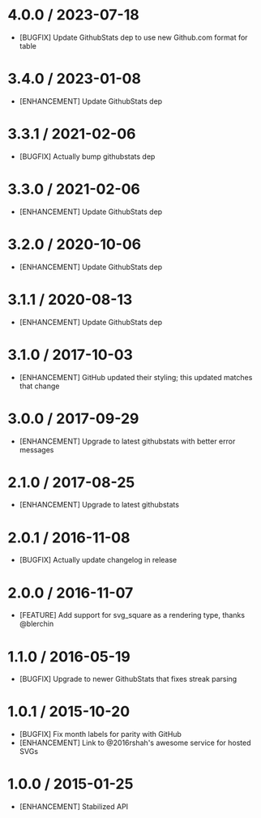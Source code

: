 # 4.0.0 / 2023-07-18

* [BUGFIX] Update GithubStats dep to use new Github.com format for table

# 3.4.0 / 2023-01-08

* [ENHANCEMENT] Update GithubStats dep

# 3.3.1 / 2021-02-06

* [BUGFIX] Actually bump githubstats dep

# 3.3.0 / 2021-02-06

* [ENHANCEMENT] Update GithubStats dep

# 3.2.0 / 2020-10-06

* [ENHANCEMENT] Update GithubStats dep

# 3.1.1 / 2020-08-13

* [ENHANCEMENT] Update GithubStats dep

# 3.1.0 / 2017-10-03

* [ENHANCEMENT] GitHub updated their styling; this updated matches that change

# 3.0.0 / 2017-09-29

* [ENHANCEMENT] Upgrade to latest githubstats with better error messages

# 2.1.0 / 2017-08-25

* [ENHANCEMENT] Upgrade to latest githubstats

# 2.0.1 / 2016-11-08

* [BUGFIX] Actually update changelog in release

# 2.0.0 / 2016-11-07

* [FEATURE] Add support for svg_square as a rendering type, thanks @blerchin

# 1.1.0 / 2016-05-19

* [BUGFIX] Upgrade to newer GithubStats that fixes streak parsing

# 1.0.1 / 2015-10-20

* [BUGFIX] Fix month labels for parity with GitHub
* [ENHANCEMENT] Link to @2016rshah's awesome service for hosted SVGs

# 1.0.0 / 2015-01-25

* [ENHANCEMENT] Stabilized API

